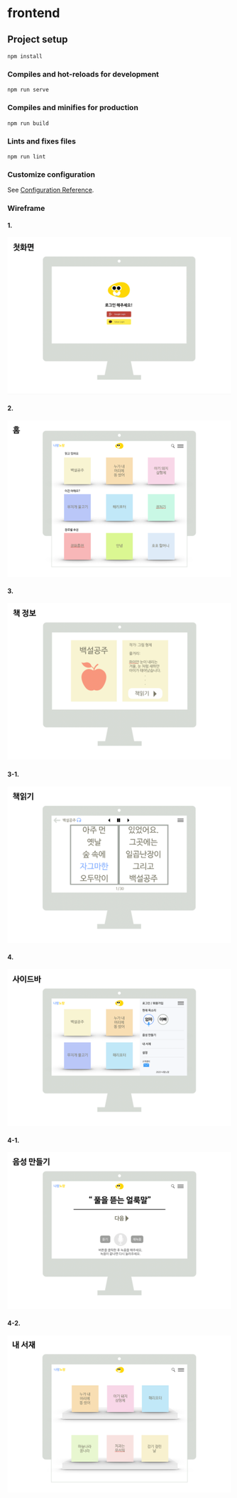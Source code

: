 # frontend

## Project setup
```
npm install
```

### Compiles and hot-reloads for development
```
npm run serve
```

### Compiles and minifies for production
```
npm run build
```

### Lints and fixes files
```
npm run lint
```

### Customize configuration
See [Configuration Reference](https://cli.vuejs.org/config/).

### Wireframe

#### 1.

![image-20200915173741238](README.assets/image-20200915173741238.png)

#### 2.

![image-20200915173804294](README.assets/image-20200915173804294.png)

#### 3.

![image-20200915173841020](README.assets/image-20200915173841020.png)

#### 3-1.

![image-20200915173912559](README.assets/image-20200915173912559.png)

#### 4.

![image-20200915174036842](README.assets/image-20200915174036842.png)

#### 4-1.

![image-20200915174003480](README.assets/image-20200915174003480.png)

#### 4-2.

![image-20200915174058231](README.assets/image-20200915174058231.png)

